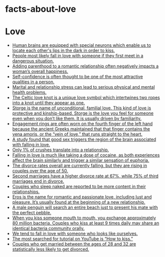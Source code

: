 # facts-about-love

# Love

- [Human brains are equipped with special neurons which enable us to locate each other's lips in the dark in order to kiss.](https://thefactbase.com/human-brains-are-equipped-with-special-neurons-which-enable-us-to-locate-each-other-s-lips-in-the-dark-in-order-to-kiss)
- [People most likely fall in love with someone if they first meet in a dangerous situation.](https://thefactbase.com/people-most-likely-fall-in-love-with-someone-if-they-first-meet-in-a-dangerous-situation)
- [Adding parenthood to a romantic relationship often negatively impacts a woman’s overall happiness.](https://thefactbase.com/adding-parenthood-to-a-romantic-relationship-often-negatively-impacts-a-woman-s-overall-happiness)
- [Self-confidence is often thought to be one of the most attractive qualities in a person.](https://thefactbase.com/self-confidence-is-often-thought-to-be-one-of-the-most-attractive-qualities-in-a-person)
- [Marital and relationship stress can lead to serious physical and mental health problems.](https://thefactbase.com/marital-and-relationship-stress-can-lead-to-serious-physical-and-mental-health-problems)
- [The Celtic love knot is a unique love symbol which intertwines two ropes into a knot until they appear as one.](https://thefactbase.com/the-celtic-love-knot-is-a-unique-love-symbol-which-intertwines-two-ropes-into-a-knot-until-they-appear-as-one)
- [Storge is the name of unconditional, familial love. This kind of love is protective and kinship-based. Storge is the love you feel for someone even when you don’t like them. It is usually driven by familiarity.](https://thefactbase.com/storge-is-the-name-of-unconditional-familial-love-this-kind-of-love-is-protective-and-kinship-based-storge-is-the-love-you-feel-for-someone-even-when-you-don-t-like-them-it-is-usually-driven-by-familiarity)
- [Engagement rings are often worn on the fourth finger of the left hand because the ancient Greeks maintained that that finger contains the vena amoris, or the “vein of love,” that runs straight to the heart.](https://thefactbase.com/engagement-rings-are-often-worn-on-the-fourth-finger-of-the-left-hand-because-the-ancient-greeks-maintained-that-that-finger-contains-the-vena-amoris-or-the-vein-of-love-that-runs-straight-to-the-heart)
- [A study found that good sex triggers the region of the brain associated with falling in love.](https://thefactbase.com/a-study-found-that-good-sex-triggers-the-region-of-the-brain-associated-with-falling-in-love)
- [Only 1% of crushes translate into a relationship.](https://thefactbase.com/only-1-of-crushes-translate-into-a-relationship)
- [Falling in love is much like taking a dose of cocaine, as both experiences affect the brain similarly and trigger a similar sensation of euphoria.](https://thefactbase.com/falling-in-love-is-much-like-taking-a-dose-of-cocaine-as-both-experiences-affect-the-brain-similarly-and-trigger-a-similar-sensation-of-euphoria)
- [The divorce rates overall are currently falling, but they are rising in couples over the age of 50.](https://thefactbase.com/the-divorce-rates-overall-are-currently-falling-but-they-are-rising-in-couples-over-the-age-of-50)
- [Second marriages have a higher divorce rate at 67%, while 75% of third marriages end in divorce.](https://thefactbase.com/second-marriages-have-a-higher-divorce-rate-at-67-while-75-of-third-marriages-end-in-divorce)
- [Couples who sleep naked are reported to be more content in their relationships.](https://thefactbase.com/couples-who-sleep-naked-are-reported-to-be-more-content-in-their-relationships)
- [Eros is the name for romantic and passionate love, including lust and pleasure. It’s usually found at the beginning of a new relationship.](https://thefactbase.com/eros-is-the-name-for-romantic-and-passionate-love-including-lust-and-pleasure-it-s-usually-found-at-the-beginning-of-a-new-relationship)
- [A male penguin will search an entire beach just to present his mate with the perfect pebble.](https://thefactbase.com/a-male-penguin-will-search-an-entire-beach-just-to-present-his-mate-with-the-perfect-pebble)
- [When you kiss someone mouth to mouth, you exchange approximately 80 million bacteria. Couples who kiss at least 9 times daily may share an identical bacteria community orally.](https://thefactbase.com/when-you-kiss-someone-mouth-to-mouth-you-exchange-approximately-80-million-bacteria-couples-who-kiss-at-least-9-times-daily-may-share-an-identical-bacteria-community-orally)
- [We tend to fall in love with someone who looks like ourselves.](https://thefactbase.com/we-tend-to-fall-in-love-with-someone-who-looks-like-ourselves)
- [The most searched for tutorial on YouTube is “How to kiss.”](https://thefactbase.com/the-most-searched-for-tutorial-on-youtube-is-how-to-kiss)
- [Couples who get married between the ages of 28 and 32 are statistically less likely to get divorced.](https://thefactbase.com/couples-who-get-married-between-the-ages-of-28-and-32-are-statistically-less-likely-to-get-divorced)
